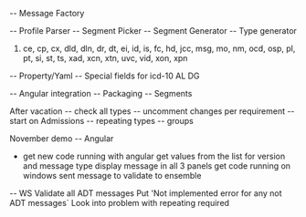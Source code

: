 -- Message Factory

-- Profile Parser
-- Segment Picker
-- Segment Generator
-- Type generator
   1. ce, cp, cx, dld, dln, dr, dt, ei, id, is, fc, hd, jcc, msg, mo, nm, ocd, osp, pl, pt, si, st, ts, xad, xcn, xtn, uvc, vid, xon, xpn

-- Property/Yaml
-- Special fields for icd-10
    AL
    DG

-- Angular integration
-- Packaging
-- Segments

After vacation
-- check all types
-- uncomment changes per requirement
-- start on Admissions
-- repeating types
-- groups

November demo
-- Angular
   + get new code running with angular
   get values from the list for version and message type
   display message in all 3 panels
   get code running on windows
   sent message to validate to ensemble
 
-- WS
   Validate all ADT messages
   Put 'Not implemented error for any not ADT messages`
   Look into problem with repeating required
    